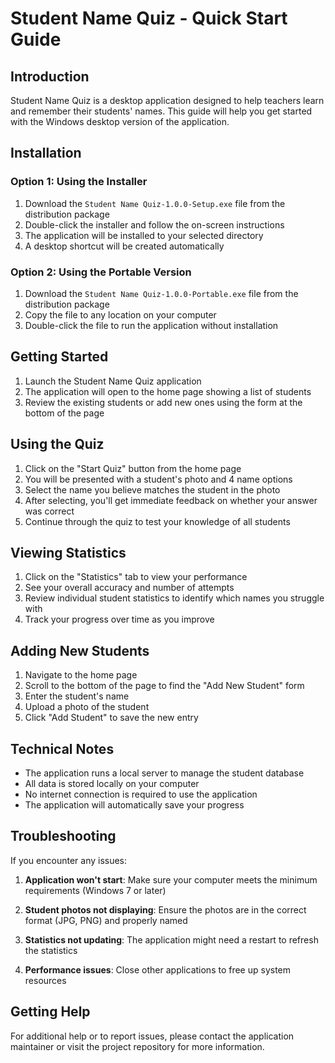 # Student Name Quiz - Quick Start Guide

## Introduction

Student Name Quiz is a desktop application designed to help teachers learn and remember their students' names. This guide will help you get started with the Windows desktop version of the application.

## Installation

### Option 1: Using the Installer

1. Download the `Student Name Quiz-1.0.0-Setup.exe` file from the distribution package
2. Double-click the installer and follow the on-screen instructions
3. The application will be installed to your selected directory
4. A desktop shortcut will be created automatically

### Option 2: Using the Portable Version

1. Download the `Student Name Quiz-1.0.0-Portable.exe` file from the distribution package
2. Copy the file to any location on your computer
3. Double-click the file to run the application without installation

## Getting Started

1. Launch the Student Name Quiz application
2. The application will open to the home page showing a list of students
3. Review the existing students or add new ones using the form at the bottom of the page

## Using the Quiz

1. Click on the "Start Quiz" button from the home page
2. You will be presented with a student's photo and 4 name options
3. Select the name you believe matches the student in the photo
4. After selecting, you'll get immediate feedback on whether your answer was correct
5. Continue through the quiz to test your knowledge of all students

## Viewing Statistics

1. Click on the "Statistics" tab to view your performance
2. See your overall accuracy and number of attempts
3. Review individual student statistics to identify which names you struggle with
4. Track your progress over time as you improve

## Adding New Students

1. Navigate to the home page
2. Scroll to the bottom of the page to find the "Add New Student" form
3. Enter the student's name
4. Upload a photo of the student
5. Click "Add Student" to save the new entry

## Technical Notes

- The application runs a local server to manage the student database
- All data is stored locally on your computer
- No internet connection is required to use the application
- The application will automatically save your progress

## Troubleshooting

If you encounter any issues:

1. **Application won't start**: Make sure your computer meets the minimum requirements (Windows 7 or later)

2. **Student photos not displaying**: Ensure the photos are in the correct format (JPG, PNG) and properly named

3. **Statistics not updating**: The application might need a restart to refresh the statistics

4. **Performance issues**: Close other applications to free up system resources

## Getting Help

For additional help or to report issues, please contact the application maintainer or visit the project repository for more information.